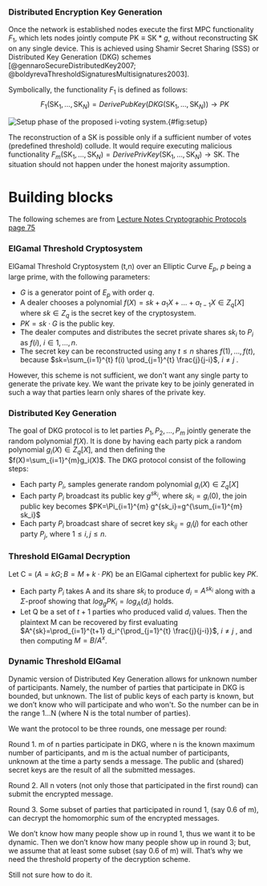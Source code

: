 ### Distributed Encryption Key Generation

Once the network is established nodes execute the first MPC functionality $F_1$, which lets nodes jointly compute $\textrm{PK} \equiv \textrm{SK} * g$, without reconstructing $\textrm{SK}$ on any single device. This is achieved using Shamir Secret Sharing (SSS) or Distributed Key Generation (DKG) schemes [@gennaroSecureDistributedKey2007; @boldyrevaThresholdSignaturesMultisignatures2003].

Symbolically, the functionality $F_1$ is defined as follows: $$F_1(\mathrm{SK}_1, ..., \mathrm{SK}_N) = DerivePubKey(DKG(\mathrm{SK}_1, ..., \mathrm{SK}_N)) \rightarrow PK$$

![Setup phase of the proposed i-voting system.](setup.png){#fig:setup}

The reconstruction of a $\textrm{SK}$ is possible only if a sufficient number of votes (predefined threshold) collude. It would require executing malicious functionality $F_m(\mathrm{SK}_1, ..., \mathrm{SK}_N)=DerivePrivKey(\mathrm{SK}_1, ..., \mathrm{SK}_N) \rightarrow \textrm{SK}$. The situation should not happen under the honest majority assumption. 

# Building blocks

The following schemes are from [Lecture Notes Cryptographic Protocols page 75](https://www.win.tue.nl/~berry/2WC13/LectureNotes.pdf)

### ElGamal Threshold Cryptosystem

ElGamal Threshold Cryptosystem (t,n) over an Elliptic Curve $E_p$, $p$ being a large prime, with the following parameters:
- $G$ is a generator point of $E_p$ with order $q$.
- A dealer chooses a polynomial $f(X)=sk+a_{1}X + \dots + a_{t - 1}X \in Z_q[X]$ where $sk \in Z_q$ is the secret key of the cryptosystem.
- $PK=sk \cdot G$ is the public key.
- The dealer computes and distributes the secret private shares $sk_{i}$ to $P_i$ as $f(i)$, $i \in 1,\dots,n$.
- The secret key can be reconstructed using any $t\leq n$ shares $f(1), \dots, f(t)$, because $sk=\sum_{i=1}^{t} f(i) \prod_{j=1}^{t} \frac{j}{j-i}$, $i\neq j$ .

However, this scheme is not sufficient, we don't want any single party to generate the private key. We want the private key to be joinly generated in such a way that parties learn only shares of the private key. 

### Distributed Key Generation

The goal of DKG protocol is to let parties $P_1, P_2,...,P_m$ jointly generate the random polynomial $f(X)$. It is done by having each party pick a random polynomial $g_{i}(X)\in Z_q[X]$, and then defining the $f(X)=\sum_{i=1}^{m}g_i(X)$. 
The DKG protocol consist of the following steps:
- Each party $P_i$, samples generate random polynomial $g_{i}(X)\in Z_q[X]$
- Each party $P_i$ broadcast its public key $g^{sk_i}$, where $sk_i=g_i(0)$, the join public key becomes $PK=\Pi_{i=1}^{m} g^{sk_i}=g^{\sum_{i=1}^{m} sk_i}$ 
- Each party $P_i$ broadcast share of secret key $sk_{ij}=g_i(j)$ for each other party $P_j$, where $1 \leq i,j \leq n$. 


### Threshold ElGamal Decryption

Let C = $(A = kG; B = M + k \cdot PK)$  be an ElGamal ciphertext for public key $PK$. 
- Each party $P_i$ takes A and its share $sk_i$ to produce $d_i=A^{sk_i}$ along with a $\Sigma$-proof showing that $log_{g}PK_{i}=log_{A}(d_i)$ holds.
- Let Q be a set of $t+1$ parties who produced valid $d_i$ values. Then the plaintext M can be recovered by first evaluating $A^{sk}=\prod_{i=1}^{t+1} d_i^{\prod_{j=1}^{t} \frac{j}{j-i}}$, $i\neq j$ , and then computing $M=B/A^{x}$. 

### Dynamic Threshold ElGamal

Dynamic version of Distributed Key Generation allows for unknown number of participants. Namely, the number of parties that participate in DKG is bounded, but unknown. The list of public keys of each party is known, but we don’t know who will participate and who won't. So the number can be in the range 1…N (where N is the total number of parties). 

We want the protocol to be three rounds, one message per round:

Round 1. m of n parties participate in DKG, where n is the known maximum number of participants, and m is the actual number of participants, unknown at the time a party sends a message. The public and (shared) secret keys are the result of all the submitted messages.

Round 2. All n voters (not only those that participated in the first round) can submit the encrypted message.

Round 3. Some subset of parties that participated in round 1, (say 0.6 of m), can decrypt the homomorphic sum of the encrypted messages.

We don’t know how many people show up in round 1, thus we want it to be dynamic. Then we don’t know how many people show up in round 3; but, we assume that at least some subset (say 0.6 of m) will. That’s why we need the threshold property of the decryption scheme.

Still not sure how to do it.